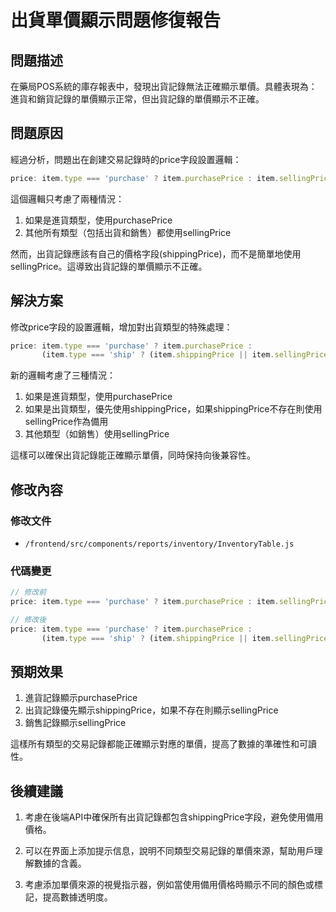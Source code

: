 # 出貨單價顯示問題修復報告

## 問題描述

在藥局POS系統的庫存報表中，發現出貨記錄無法正確顯示單價。具體表現為：進貨和銷貨記錄的單價顯示正常，但出貨記錄的單價顯示不正確。

## 問題原因

經過分析，問題出在創建交易記錄時的price字段設置邏輯：

```javascript
price: item.type === 'purchase' ? item.purchasePrice : item.sellingPrice,
```

這個邏輯只考慮了兩種情況：
1. 如果是進貨類型，使用purchasePrice
2. 其他所有類型（包括出貨和銷售）都使用sellingPrice

然而，出貨記錄應該有自己的價格字段(shippingPrice)，而不是簡單地使用sellingPrice。這導致出貨記錄的單價顯示不正確。

## 解決方案

修改price字段的設置邏輯，增加對出貨類型的特殊處理：

```javascript
price: item.type === 'purchase' ? item.purchasePrice : 
       (item.type === 'ship' ? (item.shippingPrice || item.sellingPrice) : item.sellingPrice),
```

新的邏輯考慮了三種情況：
1. 如果是進貨類型，使用purchasePrice
2. 如果是出貨類型，優先使用shippingPrice，如果shippingPrice不存在則使用sellingPrice作為備用
3. 其他類型（如銷售）使用sellingPrice

這樣可以確保出貨記錄能正確顯示單價，同時保持向後兼容性。

## 修改內容

### 修改文件
- `/frontend/src/components/reports/inventory/InventoryTable.js`

### 代碼變更

```javascript
// 修改前
price: item.type === 'purchase' ? item.purchasePrice : item.sellingPrice,

// 修改後
price: item.type === 'purchase' ? item.purchasePrice : 
       (item.type === 'ship' ? (item.shippingPrice || item.sellingPrice) : item.sellingPrice),
```

## 預期效果

1. 進貨記錄顯示purchasePrice
2. 出貨記錄優先顯示shippingPrice，如果不存在則顯示sellingPrice
3. 銷售記錄顯示sellingPrice

這樣所有類型的交易記錄都能正確顯示對應的單價，提高了數據的準確性和可讀性。

## 後續建議

1. 考慮在後端API中確保所有出貨記錄都包含shippingPrice字段，避免使用備用價格。

2. 可以在界面上添加提示信息，說明不同類型交易記錄的單價來源，幫助用戶理解數據的含義。

3. 考慮添加單價來源的視覺指示器，例如當使用備用價格時顯示不同的顏色或標記，提高數據透明度。
